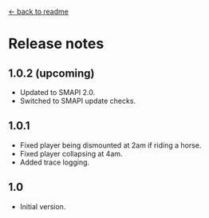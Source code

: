 [← back to readme](README.md)

# Release notes
## 1.0.2 (upcoming)
* Updated to SMAPI 2.0.
* Switched to SMAPI update checks.

## 1.0.1
* Fixed player being dismounted at 2am if riding a horse.
* Fixed player collapsing at 4am.
* Added trace logging.

## 1.0
* Initial version.
